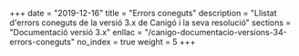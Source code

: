 +++
date        = "2019-12-16"
title       = "Errors coneguts"
description = "Llistat d'errors coneguts de la versió 3.x de Canigó i la seva resolució"
sections    = "Documentació versió 3.x"
enllac		= "/canigo-documentacio-versions-34-errors-coneguts"
no_index 	= true
weight 		= 5
+++
